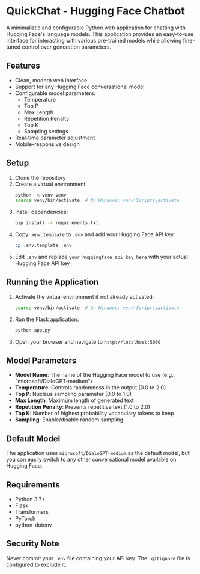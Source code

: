 # QuickChat - Hugging Face Chatbot

A minimalistic and configurable Python web application for chatting with Hugging Face's language models. This application provides an easy-to-use interface for interacting with various pre-trained models while allowing fine-tuned control over generation parameters.

## Features

- Clean, modern web interface
- Support for any Hugging Face conversational model
- Configurable model parameters:
  - Temperature
  - Top P
  - Max Length
  - Repetition Penalty
  - Top K
  - Sampling settings
- Real-time parameter adjustment
- Mobile-responsive design

## Setup

1. Clone the repository
2. Create a virtual environment:
   ```bash
   python -m venv venv
   source venv/bin/activate  # On Windows: venv\Scripts\activate
   ```
3. Install dependencies:
   ```bash
   pip install -r requirements.txt
   ```
4. Copy `.env.template` to `.env` and add your Hugging Face API key:
   ```bash
   cp .env.template .env
   ```
5. Edit `.env` and replace `your_huggingface_api_key_here` with your actual Hugging Face API key

## Running the Application

1. Activate the virtual environment if not already activated:
   ```bash
   source venv/bin/activate  # On Windows: venv\Scripts\activate
   ```
2. Run the Flask application:
   ```bash
   python app.py
   ```
3. Open your browser and navigate to `http://localhost:5000`

## Model Parameters

- **Model Name**: The name of the Hugging Face model to use (e.g., "microsoft/DialoGPT-medium")
- **Temperature**: Controls randomness in the output (0.0 to 2.0)
- **Top P**: Nucleus sampling parameter (0.0 to 1.0)
- **Max Length**: Maximum length of generated text
- **Repetition Penalty**: Prevents repetitive text (1.0 to 2.0)
- **Top K**: Number of highest probability vocabulary tokens to keep
- **Sampling**: Enable/disable random sampling

## Default Model

The application uses `microsoft/DialoGPT-medium` as the default model, but you can easily switch to any other conversational model available on Hugging Face.

## Requirements

- Python 3.7+
- Flask
- Transformers
- PyTorch
- python-dotenv

## Security Note

Never commit your `.env` file containing your API key. The `.gitignore` file is configured to exclude it.
